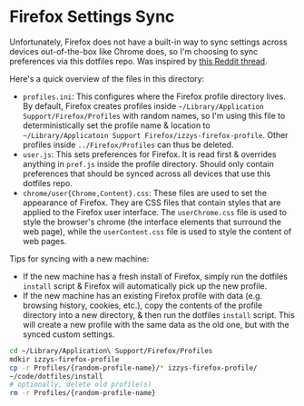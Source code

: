 # Firefox Settings Sync

Unfortunately, Firefox does not have a built-in way to sync settings across devices out-of-the-box like Chrome does, so I'm choosing to sync preferences via this dotfiles repo. Was inspired by [this Reddit thread](https://www.reddit.com/r/unixporn/comments/8izxs5/portable_userchromecss_as_part_of_dotfiles/).

Here's a quick overview of the files in this directory:

- `profiles.ini`: This configures where the Firefox profile directory lives. By default, Firefox creates profiles inside `~/Library/Application Support/Firefox/Profiles` with random names, so I'm using this file to deterministically set the profile name & location to `~/Library/Applicatoin Support Firefox/izzys-firefox-profile`. Other profiles inside `../Firefox/Profiles` can thus be deleted.
- `user.js`: This sets preferences for Firefox. It is read first & overrides anything in `pref.js` inside the profile directory. Should only contain preferences that should be synced across all devices that use this dotfiles repo.
- `chrome/user{Chrome,Content}.css`: These files are used to set the appearance of Firefox. They are CSS files that contain styles that are applied to the Firefox user interface. The `userChrome.css` file is used to style the browser's chrome (the interface elements that surround the web page), while the `userContent.css` file is used to style the content of web pages.

Tips for syncing with a new machine:

- If the new machine has a fresh install of Firefox, simply run the dotfiles `install` script & Firefox will automatically pick up the new profile.
- If the new machine has an existing Firefox profile with data (e.g. browsing history, cookies, etc.), copy the contents of the profile directory into a new directory, & then run the dotfiles `install` script. This will create a new profile with the same data as the old one, but with the synced custom settings.

```bash
cd ~/Library/Application\ Support/Firefox/Profiles
mdkir izzys-firefox-profile
cp -r Profiles/{random-profile-name}/* izzys-firefox-profile/
~/code/dotfiles/install
# optionally, delete old profile(s)
rm -r Profiles/{random-profile-name}
```
